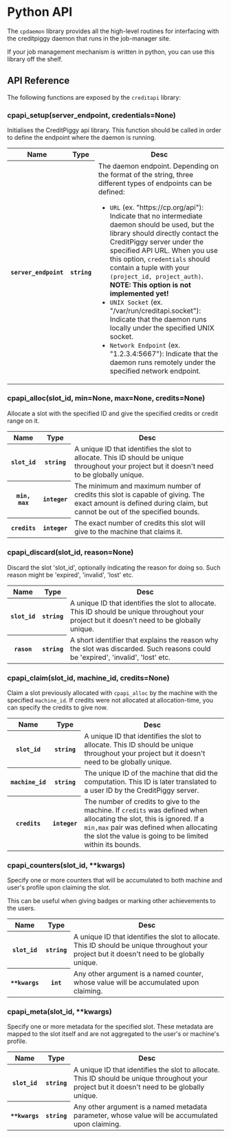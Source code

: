 
# Python API

The `cpdaemon` library provides all the high-level routines for interfacing with the creditpiggy daemon that runs in the job-manager site.

If your job management mechanism is written in python, you can use this library off the shelf.

## API Reference

The following functions are exposed by the `creditapi` library:

### cpapi_setup(server_endpoint, credentials=None)

Initialises the CreditPiggy api library. This function should be called in order to define the endpoint where the daemon is running.

<table>
    <tr>
        <th>Name</th>
        <th>Type</th>
        <th>Desc</th>
    </tr>
    <tr>
        <th><code>server_endpoint</code></th>
        <th><code>string</code></th>
        <td>
            The daemon endpoint. Depending on the format of the string, three different types of endpoints can be defined:
            <ul>
                <li><code>URL</code> (ex. "https://cp.org/api"): Indicate that no intermediate daemon should be used, but the library should directly contact the CreditPiggy server under the specified API URL. When you use this option, <code>credentials</code> should contain a tuple with your <code>(project_id, project_auth)</code>. <strong>NOTE: This option is not implemented yet!</strong> </li>
                <li><code>UNIX Socket</code> (ex. "/var/run/creditapi.socket"): Indicate that the daemon runs locally under the specified UNIX socket.</li>
                <li><code>Network Endpoint</code> (ex. "1.2.3.4:5667"): Indicate that the daemon runs remotely under the specified network endpoint.</li>
            </ul>
        </td>
    </tr>
</table>

### cpapi_alloc(slot_id, min=None, max=None, credits=None)

Allocate a slot with the specified ID and give the specified credits or credit range on it.

<table>
    <tr>
        <th>Name</th>
        <th>Type</th>
        <th>Desc</th>
    </tr>
    <tr>
        <th><code>slot_id</code></th>
        <th><code>string</code></th>
        <td>
            A unique ID that identifies the slot to allocate. This ID should be unique throughout your project but it doesn't need to be globally unique.
        </td>
    </tr>
    <tr>
        <th><code>min, max</code></th>
        <th><code>integer</code></th>
        <td>
            The minimum and maximum number of credits this slot is capable of
            giving. The exact amount is defined during claim, but cannot be out of the specified bounds.
        </td>
    </tr>
    <tr>
        <th><code>credits</code></th>
        <th><code>integer</code></th>
        <td>
            The exact number of credits this slot will give to the machine that claims it.
        </td>
    </tr>
</table>

### cpapi_discard(slot_id, reason=None)

Discard the slot 'slot_id', optionally indicating the reason for doing so. Such reason might be 'expired', 'invalid', 'lost' etc.
<table>
    <tr>
        <th>Name</th>
        <th>Type</th>
        <th>Desc</th>
    </tr>
    <tr>
        <th><code>slot_id</code></th>
        <th><code>string</code></th>
        <td>
            A unique ID that identifies the slot to allocate. This ID should be unique throughout your project but it doesn't need to be globally unique.
        </td>
    </tr>
    <tr>
        <th><code>rason</code></th>
        <th><code>string</code></th>
        <td>
            A short identifier that explains the reason why the slot was discarded. Such reasons could be 'expired', 'invalid', 'lost' etc.
        </td>
    </tr>
</table>

### cpapi_claim(slot_id, machine_id, credits=None)

Claim a slot previously allocated with `cpapi_alloc` by the machine with the specified `machine_id`. If credits were not allocated at allocation-time, you can specify the credits to give now. 

<table>
    <tr>
        <th>Name</th>
        <th>Type</th>
        <th>Desc</th>
    </tr>
    <tr>
        <th><code>slot_id</code></th>
        <th><code>string</code></th>
        <td>
            A unique ID that identifies the slot to allocate. This ID should be unique throughout your project but it doesn't need to be globally unique.
        </td>
    </tr>
    <tr>
        <th><code>machine_id</code></th>
        <th><code>string</code></th>
        <td>
            The unique ID of the machine that did the computation. This ID is later translated to a user ID by the CreditPiggy server.
        </td>
    </tr>
    <tr>
        <th><code>credits</code></th>
        <th><code>integer</code></th>
        <td>
            The number of credits to give to the machine. If <code>credits</code> was defined when allocating the slot, this is ignored. If a <code>min,max</code> pair was defined when allocating the slot the value is going to be limited within its bounds.  
        </td>
    </tr>
</table>

### cpapi_counters(slot_id, **kwargs)

Specify one or more counters that will be accumulated to both machine and user's profile upon claiming the slot. 

This can be useful when giving badges or marking other achievements to the users.

<table>
    <tr>
        <th>Name</th>
        <th>Type</th>
        <th>Desc</th>
    </tr>
    <tr>
        <th><code>slot_id</code></th>
        <th><code>string</code></th>
        <td>
            A unique ID that identifies the slot to allocate. This ID should be unique throughout your project but it doesn't need to be globally unique.
        </td>
    </tr>
    <tr>
        <th><code>**kwargs</code></th>
        <th><code>int</code></th>
        <td>
            Any other argument is a named counter, whose value will be accumulated upon claiming.
        </td>
    </tr>
</table>

### cpapi_meta(slot_id, **kwargs)

Specify one or more metadata for the specified slot. These metadata are mapped to the slot itself and are not aggregated to the user's or machine's profile. 

<table>
    <tr>
        <th>Name</th>
        <th>Type</th>
        <th>Desc</th>
    </tr>
    <tr>
        <th><code>slot_id</code></th>
        <th><code>string</code></th>
        <td>
            A unique ID that identifies the slot to allocate. This ID should be unique throughout your project but it doesn't need to be globally unique.
        </td>
    </tr>
    <tr>
        <th><code>**kwargs</code></th>
        <th><code>string</code></th>
        <td>
            Any other argument is a named metadata parameter, whose value will be accumulated upon claiming.
        </td>
    </tr>
</table>
